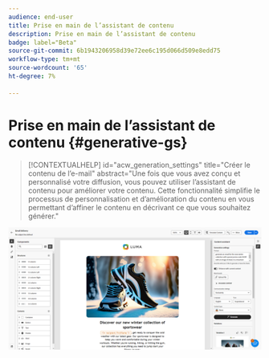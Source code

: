 ```yaml
---
audience: end-user
title: Prise en main de l’assistant de contenu
description: Prise en main de l’assistant de contenu
badge: label="Beta"
source-git-commit: 6b1943206958d39e72ee6c195d066d509e8edd75
workflow-type: tm+mt
source-wordcount: '65'
ht-degree: 7%

---
```



# Prise en main de l’assistant de contenu {#generative-gs}

>[!CONTEXTUALHELP]
>id="acw_generation_settings"
>title="Créer le contenu de l’e-mail"
>abstract="Une fois que vous avez conçu et personnalisé votre diffusion, vous pouvez utiliser l’assistant de contenu pour améliorer votre contenu. Cette fonctionnalité simplifie le processus de personnalisation et d’amélioration du contenu en vous permettant d’affiner le contenu en décrivant ce que vous souhaitez générer."

![](assets/gs-genai.png)
